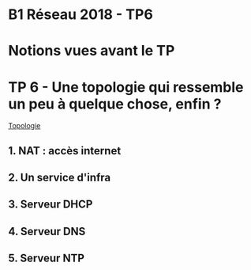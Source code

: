 # B1 Réseau 2018 - TP6

# Notions vues avant le TP
# TP 6 - Une topologie qui ressemble un peu à quelque chose, enfin ? 

[Topologie](.\images\topo.JPG)

## 1. NAT : accès internet


## 2. Un service d'infra


## 3. Serveur DHCP


## 4. Serveur DNS


## 5. Serveur NTP

